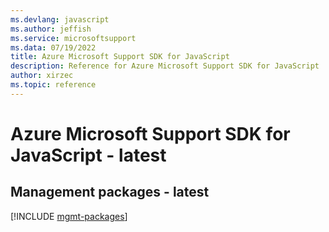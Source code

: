 ```yaml
---
ms.devlang: javascript
ms.author: jeffish
ms.service: microsoftsupport
ms.data: 07/19/2022
title: Azure Microsoft Support SDK for JavaScript
description: Reference for Azure Microsoft Support SDK for JavaScript
author: xirzec
ms.topic: reference
---
```

# Azure Microsoft Support SDK for JavaScript - latest

## Management packages - latest
[!INCLUDE [mgmt-packages](microsoft-support-mgmt-index.md)]
